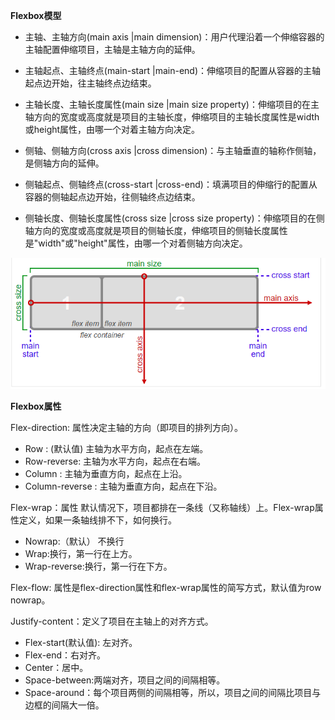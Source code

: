 **Flexbox模型**

* 主轴、主轴方向\(main axis \|main dimension\)：用户代理沿着一个伸缩容器的主轴配置伸缩项目，主轴是主轴方向的延伸。

* 主轴起点、主轴终点\(main-start \|main-end\)：伸缩项目的配置从容器的主轴起点边开始，往主轴终点边结束。

* 主轴长度、主轴长度属性\(main size \|main size property\)：伸缩项目的在主轴方向的宽度或高度就是项目的主轴长度，伸缩项目的主轴长度属性是width或height属性，由哪一个对着主轴方向决定。

* 侧轴、侧轴方向\(cross axis \|cross dimension\)：与主轴垂直的轴称作侧轴，是侧轴方向的延伸。

* 侧轴起点、侧轴终点\(cross-start \|cross-end\)：填满项目的伸缩行的配置从容器的侧轴起点边开始，往侧轴终点边结束。

* 侧轴长度、侧轴长度属性\(cross size \|cross size property\)：伸缩项目的在侧轴方向的宽度或高度就是项目的侧轴长度，伸缩项目的侧轴长度属性是"width"或"height"属性，由哪一个对着侧轴方向决定。

![](/assets/WX20170421-101855.png)





**Flexbox属性**

Flex-direction: 属性决定主轴的方向（即项目的排列方向）。

* Row : \(默认值\) 主轴为水平方向，起点在左端。
* Row-reverse: 主轴为水平方向，起点在右端。
* Column : 主轴为垂直方向，起点在上沿。
* Column-reverse : 主轴为垂直方向，起点在下沿。

  


Flex-wrap：属性 默认情况下，项目都排在一条线（又称轴线）上。Flex-wrap属性定义，如果一条轴线排不下，如何换行。

* Nowrap:（默认） 不换行
* Wrap:换行，第一行在上方。
* Wrap-reverse:换行，第一行在下方。

  


Flex-flow: 属性是flex-direction属性和flex-wrap属性的简写方式，默认值为row nowrap。

  


Justify-content：定义了项目在主轴上的对齐方式。

* Flex-start\(默认值\): 左对齐。
* Flex-end：右对齐。
* Center：居中。
* Space-between:两端对齐，项目之间的间隔相等。
* Space-around：每个项目两侧的间隔相等，所以，项目之间的间隔比项目与边框的间隔大一倍。

  


  




